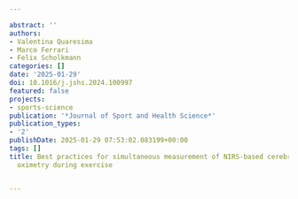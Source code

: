 ---
abstract: ''
authors:
- Valentina Quaresima
- Marco Ferrari
- Felix Scholkmann
categories: []
date: '2025-01-29'
doi: 10.1016/j.jshs.2024.100997
featured: false
projects:
- sports-science
publication: '*Journal of Sport and Health Science*'
publication_types:
- '2'
publishDate: 2025-01-29 07:53:02.083199+00:00
tags: []
title: Best practices for simultaneous measurement of NIRS-based cerebral and muscle
  oximetry during exercise

---
